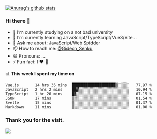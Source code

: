 [![Anurag's github stats](https://github-readme-stats.vercel.app/api?username=gideonsenku)](https://github.com/anuraghazra/github-readme-stats)
### Hi there 👋
- 🔭 I’m currently studying on a not bad university 
- 🌱 I’m currently learning JavaScript/TypeScript/Vue3/Vite...
- 💬 Ask me about: JavaScript/Web Spidder 
- 📫 How to reach me: [@Gideon_Senku](https://t.me/Gideon_Senku)
- 😄 Pronouns: ...
- ⚡ Fun fact: I ❤️ 🎵

📊 **This week I spent my time on**
<!--START_SECTION:waka-->

```text
Vue.js       14 hrs 35 mins  ███████████████████▒░░░░░   77.97 %
JavaScript   2 hrs 2 mins    ██▓░░░░░░░░░░░░░░░░░░░░░░   10.94 %
TypeScript   1 hr 20 mins    █▓░░░░░░░░░░░░░░░░░░░░░░░   07.15 %
JSON         17 mins         ▒░░░░░░░░░░░░░░░░░░░░░░░░   01.54 %
Svelte       15 mins         ▒░░░░░░░░░░░░░░░░░░░░░░░░   01.37 %
Markdown     11 mins         ▒░░░░░░░░░░░░░░░░░░░░░░░░   01.00 %
```

<!--END_SECTION:waka-->


### Thank you for the visit.
![](http://profile-counter.glitch.me/gideonsenku/count.svg)
<!--
**GideonSenku/GideonSenku** is a ✨ _special_ ✨ repository because its `README.md` (this file) appears on your GitHub profile.

Here are some ideas to get you started:

- 🔭 I’m currently working on ...
- 🌱 I’m currently learning ...
- 👯 I’m looking to collaborate on ...
- 🤔 I’m looking for help with ...
- 💬 Ask me about ...
- 📫 How to reach me: ...
- 😄 Pronouns: ...
- ⚡ Fun fact: ...
-->
